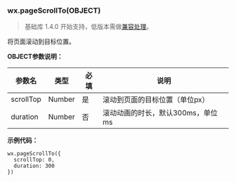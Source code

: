 <!-- https://developers.weixin.qq.com/miniprogram/dev/api/scroll.html -->

### wx.pageScrollTo(OBJECT)

> 基础库 1.4.0 开始支持，低版本需做[兼容处理](https://developers.weixin.qq.com/miniprogram/dev/framework/compatibility.html)。

将页面滚动到目标位置。

**OBJECT参数说明：**

  参数名      |  类型     |  必填 |  说明                    
--------------|-----------|-------|--------------------------
  scrollTop   |  Number   |  是   |滚动到页面的目标位置（单位px）
  duration    |  Number   |  否   |滚动动画的时长，默认300ms，单位 ms

**示例代码：**

    wx.pageScrollTo({
      scrollTop: 0,
      duration: 300
    })

